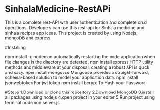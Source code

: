 # SinhalaMedicine-RestAPi
This is a complete rest-API with user authentication and complete crud operations.
Developers can use this rest-api for Sinhala medicine and sinhala recipes app ideas.
This project is created by using Nodejs, mongoDB and express.

#Installing

npm install -g nodemon    automatically restarting the node application when file changes in the directory are detected.
npm install express       HTTP utility methods and middleware at your disposal, creating a robust API is quick and easy.
npm install mongoose      Mongoose provides a straight-forward, schema-based solution to model your application data.
npm install jsonwebtoken  For jwt token
npm install bcrypt        To Hash your Password


#Steps
1.Download or clone this repository
2.Download MongoDB
3.install all packages using nodejs
4.open project in your editor
5.Run project using terminal 
      nodemon server.js
      
      







